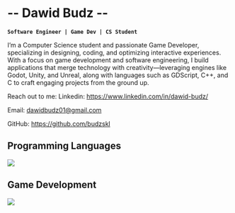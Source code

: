 # -- Dawid Budz --

**`Software Engineer | Game Dev | CS Student`**

<p>I’m a Computer Science student and passionate Game Developer, specializing in designing, coding, and optimizing interactive experiences. With a focus on game development and software engineering, I build applications that merge technology with creativity—leveraging engines like Godot, Unity, and Unreal, along with languages such as GDScript, C++, and C to craft engaging projects from the ground up.

Reach out to me:
Linkedin: https://www.linkedin.com/in/dawid-budz/

Email: dawidbudz01@gmail.com

GitHub: https://github.com/budzskl

</p>


## **Programming Languages**
<img src="https://skillicons.dev/icons?i=cpp,c,python,java" />

## **Game Development**
<img src="https://skillicons.dev/icons?i=unity,unreal,godot" />
